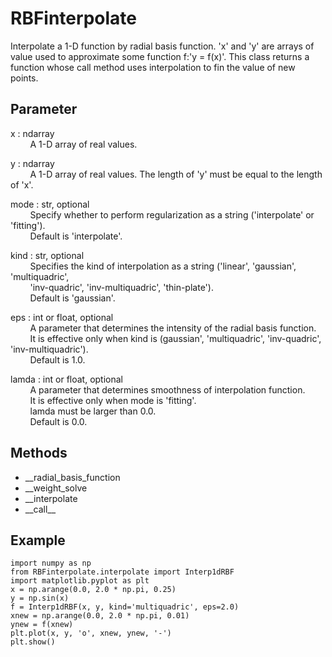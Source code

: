 # RBFinterpolate
Interpolate a 1-D function by radial basis function.
'x' and 'y' are arrays of value used to approximate some function f:'y = f(x)'.
This class returns a function whose call method uses interpolation to fin the value of new points.

## Parameter
x : ndarray  
&nbsp; &nbsp; &nbsp; &nbsp; 
A 1-D array of real values.  

y : ndarray  
&nbsp; &nbsp; &nbsp; &nbsp; 
A 1-D array of real values. The length of 'y' must be equal to the length of 'x'.

mode : str, optional  
&nbsp; &nbsp; &nbsp; &nbsp; 
Specify whether to perform regularization as a string ('interpolate' or 'fitting').  
&nbsp; &nbsp; &nbsp; &nbsp; 
Default is 'interpolate'.

kind : str, optional  
&nbsp; &nbsp; &nbsp; &nbsp; 
Specifies the kind of interpolation as a string ('linear', 'gaussian', 'multiquadric',  
&nbsp; &nbsp; &nbsp; &nbsp; 
'inv-quadric', 'inv-multiquadric', 'thin-plate').  
&nbsp; &nbsp; &nbsp; &nbsp; 
Default is 'gaussian'.

eps : int or float, optional  
&nbsp; &nbsp; &nbsp; &nbsp; 
A parameter that determines the intensity of the radial basis function.  
&nbsp; &nbsp; &nbsp; &nbsp; 
It is effective only when kind is (gaussian', 'multiquadric', 'inv-quadric', 'inv-multiquadric').  
&nbsp; &nbsp; &nbsp; &nbsp; 
Default is 1.0.

lamda : int or float, optional  
&nbsp; &nbsp; &nbsp; &nbsp; 
A parameter that determines smoothness of interpolation function.  
&nbsp; &nbsp; &nbsp; &nbsp; 
It is effective only when mode is 'fitting'.  
&nbsp; &nbsp; &nbsp; &nbsp; 
lamda must be larger than 0.0.  
&nbsp; &nbsp; &nbsp; &nbsp; 
Default is 0.0.

## Methods

* __radial_basis_function  
* __weight_solve  
* __interpolate  
* \_\_call__

## Example
``` py3
import numpy as np
from RBFinterpolate.interpolate import Interp1dRBF
import matplotlib.pyplot as plt
x = np.arange(0.0, 2.0 * np.pi, 0.25)
y = np.sin(x)
f = Interp1dRBF(x, y, kind='multiquadric', eps=2.0)    
xnew = np.arange(0.0, 2.0 * np.pi, 0.01)
ynew = f(xnew)
plt.plot(x, y, 'o', xnew, ynew, '-')
plt.show()
```

